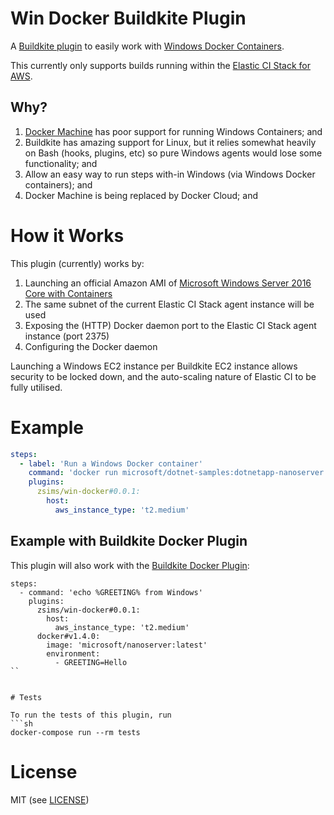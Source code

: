 # Win Docker Buildkite Plugin

A [Buildkite plugin](https://buildkite.com/docs/agent/v3/plugins) to easily work with [Windows Docker Containers](https://docs.microsoft.com/en-us/virtualization/windowscontainers/about/).

This currently only supports builds running within the [Elastic CI Stack for AWS](https://github.com/buildkite/elastic-ci-stack-for-aws).

## Why?

 1. [Docker Machine](https://docs.docker.com/machine/) has poor support for running Windows Containers; and
 2. Buildkite has amazing support for Linux, but it relies somewhat heavily on Bash (hooks, plugins, etc) so pure Windows agents would lose some functionality; and
 3. Allow an easy way to run steps with-in Windows (via Windows Docker containers); and
 4. Docker Machine is being replaced by Docker Cloud; and

# How it Works

This plugin (currently) works by:

 1. Launching an official Amazon AMI of [Microsoft Windows Server 2016 Core with Containers](https://aws.amazon.com/marketplace/pp/B06XX3NFQF)
   1. The same subnet of the current Elastic CI Stack agent instance will be used
   2. Exposing the (HTTP) Docker daemon port to the Elastic CI Stack agent instance (port 2375)
 2. Configuring the Docker daemon

Launching a Windows EC2 instance per Buildkite EC2 instance allows security to be locked down, and the auto-scaling nature of Elastic CI to be fully utilised.

# Example

```yml
steps:
  - label: 'Run a Windows Docker container'
    command: 'docker run microsoft/dotnet-samples:dotnetapp-nanoserver'
    plugins:
      zsims/win-docker#0.0.1:
        host:
          aws_instance_type: 't2.medium'
```

## Example with Buildkite Docker Plugin

This plugin will also work with the [Buildkite Docker Plugin](https://github.com/buildkite-plugins/docker-buildkite-plugin):

```
steps:
  - command: 'echo %GREETING% from Windows'
    plugins:
      zsims/win-docker#0.0.1:
        host:
          aws_instance_type: 't2.medium'
      docker#v1.4.0:
        image: 'microsoft/nanoserver:latest'
        environment:
          - GREETING=Hello
``


# Tests

To run the tests of this plugin, run
```sh
docker-compose run --rm tests
```

# License

MIT (see [LICENSE](LICENSE))
